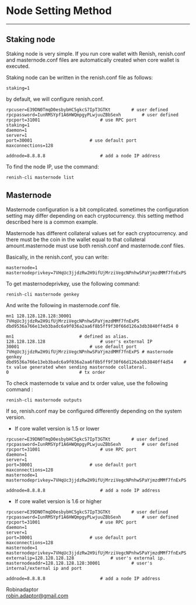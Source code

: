 # Node Setting Method   

***

## Staking node  

Staking node is very simple. If you run core wallet with Renish, renish.conf and masternode.conf files are automatically created when core wallet is executed.  

Staking node can be written in the renish.conf file as follows:   

`staking=1`  

by default, we will configure renish.conf.   

```
rpcuser=E39DN0TmqD0esbybHC5gkcS7IpT3GTKt		# user defined
rpcpassword=IunRMSYpf1A6HWQmpgyPLwjuuZBbSexh		# user defined
rpcport=31001						# use RPC port
staking=1
daemon=1
server=1
port=30001						# use default port
maxconnections=128

addnode=8.8.8.8						# add a node IP address
```

To find the node IP, use the command:   

```
renish-cli masternode list
```


## Masternode   

Masternode configuration is a bit complicated. sometimes the configuration setting may differ depending on each cryptocurrency. this setting method described here is a common example.  

Masternode has different collateral values set for each cryptocurrency. and there must be the coin in the wallet equal to that collateral amount.masternode must use both renish.conf and masternode.conf files.   

Basically, in the renish.conf, you can write:   

```
masternode=1
masternodeprivkey=7VHqUc3jjdzRw2H9ifUjMrziVegcNPnhwSPaYjmzdMMf7fnExPS
```

To get masternodeprivkey, use the following command:  

```
renish-cli masternode genkey
```

And write the following in masternode.conf file.   

```
mn1 128.128.128.128:30001 7VHqUc3jjdzRw2H9ifUjMrziVegcNPnhwSPaYjmzdMMf7fnExPS dbd9536a766e13eb3badc6a9f036a2aa6f8b5ff9f30f66d126a3db3840ff4d54 0
```

```
mn1							# defined as alias.
128.128.128.128						# user's external IP
30001							# use default port
7VHqUc3jjdzRw2H9ifUjMrziVegcNPnhwSPaYjmzdMMf7fnExPS	# masternode genkey
dbd9536a766e13eb3badc6a9f036a2aa6f8b5ff9f30f66d126a3db3840ff4d54	# tx value generated when sending masternode collateral.
0							# tx order
```

To check masternode tx value and tx order value, use the following command :   

```
renish-cli masternode outputs
```

If so, renish.conf may be configured differently depending on the system version.   



* If core wallet version is 1.5 or lower   


```
rpcuser=E39DN0TmqD0esbybHC5gkcS7IpT3GTKt		# user defined
rpcpassword=IunRMSYpf1A6HWQmpgyPLwjuuZBbSexh		# user defined
rpcport=31001						# use RPC port
daemon=1
server=1
port=30001						# use default port
maxconnections=128
masternode=1
masternodeprivkey=7VHqUc3jjdzRw2H9ifUjMrziVegcNPnhwSPaYjmzdMMf7fnExPS

addnode=8.8.8.8						# add a node IP address
```


* If core wallet version is 1.6 or higher   

```
rpcuser=E39DN0TmqD0esbybHC5gkcS7IpT3GTKt		# user defined
rpcpassword=IunRMSYpf1A6HWQmpgyPLwjuuZBbSexh		# user defined
rpcport=31001						# use RPC port
daemon=1
server=1
port=30001						# use default port
maxconnections=128
masternode=1
masternodeprivkey=7VHqUc3jjdzRw2H9ifUjMrziVegcNPnhwSPaYjmzdMMf7fnExPS
externalip=128.128.128.128				# user's external ip.
masternodeaddr=128.128.128.128:30001			# user's internal/external ip and port

addnode=8.8.8.8						# add a node IP address
```

Robinadaptor   
robin.adaptor@gmail.com   
